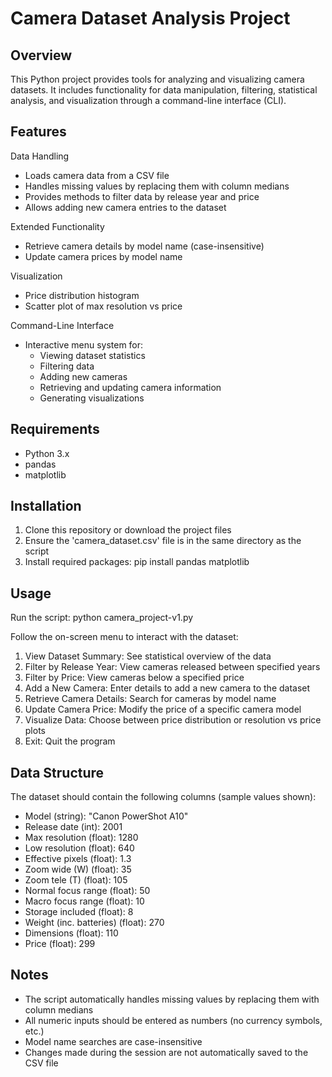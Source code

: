 Camera Dataset Analysis Project
===============================

Overview
--------
This Python project provides tools for analyzing and visualizing camera datasets. It includes functionality for data manipulation, filtering, statistical analysis, and visualization through a command-line interface (CLI).

Features
--------

Data Handling
- Loads camera data from a CSV file
- Handles missing values by replacing them with column medians
- Provides methods to filter data by release year and price
- Allows adding new camera entries to the dataset

Extended Functionality
- Retrieve camera details by model name (case-insensitive)
- Update camera prices by model name

Visualization
- Price distribution histogram
- Scatter plot of max resolution vs price

Command-Line Interface
- Interactive menu system for:
  - Viewing dataset statistics
  - Filtering data
  - Adding new cameras
  - Retrieving and updating camera information
  - Generating visualizations

Requirements
------------
- Python 3.x
- pandas
- matplotlib

Installation
------------
1. Clone this repository or download the project files
2. Ensure the 'camera_dataset.csv' file is in the same directory as the script
3. Install required packages:
   pip install pandas matplotlib

Usage
-----
Run the script:
python camera_project-v1.py

Follow the on-screen menu to interact with the dataset:

1. View Dataset Summary: See statistical overview of the data
2. Filter by Release Year: View cameras released between specified years
3. Filter by Price: View cameras below a specified price
4. Add a New Camera: Enter details to add a new camera to the dataset
5. Retrieve Camera Details: Search for cameras by model name
6. Update Camera Price: Modify the price of a specific camera model
7. Visualize Data: Choose between price distribution or resolution vs price plots
8. Exit: Quit the program

Data Structure
--------------
The dataset should contain the following columns (sample values shown):
- Model (string): "Canon PowerShot A10"
- Release date (int): 2001
- Max resolution (float): 1280
- Low resolution (float): 640
- Effective pixels (float): 1.3
- Zoom wide (W) (float): 35
- Zoom tele (T) (float): 105
- Normal focus range (float): 50
- Macro focus range (float): 10
- Storage included (float): 8
- Weight (inc. batteries) (float): 270
- Dimensions (float): 110
- Price (float): 299

Notes
-----
- The script automatically handles missing values by replacing them with column medians
- All numeric inputs should be entered as numbers (no currency symbols, etc.)
- Model name searches are case-insensitive
- Changes made during the session are not automatically saved to the CSV file
